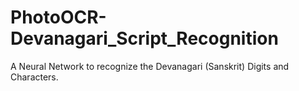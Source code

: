 # PhotoOCR-Devanagari_Script_Recognition
A Neural Network to recognize the Devanagari (Sanskrit) Digits and Characters.
